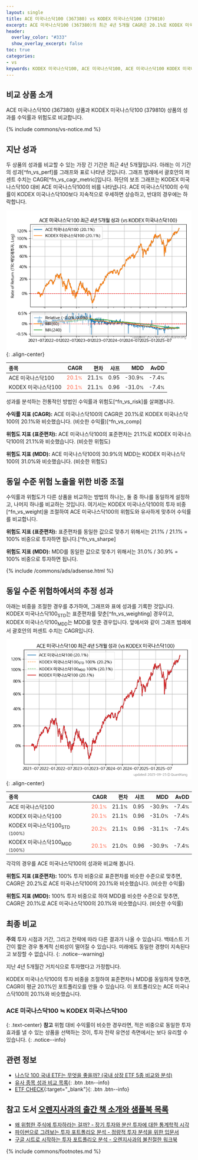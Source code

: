 ```yaml
---
layout: single
title: ACE 미국나스닥100 (367380) vs KODEX 미국나스닥100 (379810)
excerpt: ACE 미국나스닥100 (367380)의 최근 4년 5개월 CAGR은 20.1%로 KODEX 미국나스닥100 (379810)의 20.1%와 비슷했습니다.
header:
  overlay_color: "#333"
  show_overlay_excerpt: false
toc: true
categories:
- vs
keywords: KODEX 미국나스닥100, ACE 미국나스닥100, ACE 미국나스닥100 KODEX 미국나스닥100 비교, 367380, 379810, 367380 367380 비교
---
```


## 비교 상품 소개


ACE 미국나스닥100 (367380) 상품과 KODEX 미국나스닥100 (379810) 상품의 성과를 수익률과 위험도로 비교합니다.





{% include commons/vs-notice.md %}

## 지난 성과

두 상품의 성과를 비교할 수 있는 가장 긴 기간은 최근 4년 5개월입니다. 아래는 이 기간의 성과[^fn_vs_perf]를 그래프와 표로 나타낸 것입니다.
그래프 범례에서 괄호안의 퍼센트 수치는 CAGR[^fn_vs_cagr_metric]입니다.
하단의 보조 그래프는 KODEX 미국나스닥100 대비 ACE 미국나스닥100의 비를 나타냅니다.
ACE 미국나스닥100의 수익률이 KODEX 미국나스닥100보다 지속적으로 우세하면 상승하고, 반대의 경우에는 하락합니다.

![ACE 미국나스닥100](/vs/images/367380-vs-379810_dual.png){: .align-center}

| **종목** | **CAGR** | **편차** | **샤프** | **MDD** | **AvDD** |
| :------------ | ------: | -----------: | -------: | ------: | -------: |
| ACE 미국나스닥100 | <span style="color: tomato">20.1<small>%</small></span> | 21.1<small>%</small> | 0.95 | -30.9<small>%</small> | -7.4<small>%</small> |
| KODEX 미국나스닥100 | <span style="color: tomato">20.1<small>%</small></span> | 21.1<small>%</small> | 0.96 | -31.0<small>%</small> | -7.4<small>%</small> |

<!-- more -->


성과를 분석하는 전통적인 방법인 수익률과 위험도[^fn_vs_risk]를 살펴봅니다.

**수익률 지표 (CAGR):** ACE 미국나스닥100의 CAGR은 20.1%로 KODEX 미국나스닥100의 20.1%와 비슷했습니다. (비슷한 수익률)[^fn_vs_comp]

**위험도 지표 (표준편차):** ACE 미국나스닥100의 표준편차는 21.1%로 KODEX 미국나스닥100의 21.1%와 비슷했습니다. (비슷한 위험도)

**위험도 지표 (MDD):** ACE 미국나스닥100의 30.9%의 MDD는 KODEX 미국나스닥100의 31.0%와 비슷했습니다. (비슷한 위험도)



## 동일 수준 위험 노출을 위한 비중 조절

수익률과 위험도가 다른 상품을 비교하는 방법의 하나는, 둘 중 하나를 동일하게 설정하고, 나머지 하나를 비교하는 것입니다.
여기서는 KODEX 미국나스닥100의 투자 비중[^fn_vs_weight]을 조절하여 ACE 미국나스닥100의 위험도와 유사하게 맞추어 수익률를 비교합니다.

**위험도 지표 (표준편차):** 표준편차를 동일한 값으로 맞추기 위해서는 21.1% / 21.1% = 100% 비중으로 투자하면 됩니다.[^fn_vs_sharpe]

**위험도 지표 (MDD):** MDD를 동일한 값으로 맞추기 위해서는 31.0% / 30.9% = 100% 비중으로 투자하면 됩니다.


{% include /commons/ads/adsense.html %}



## 동일 수준 위험하에서의 추정 성과

아래는 비중을 조절한 경우를 추가하여, 그래프와 표에 성과를 기록한 것입니다.
KODEX 미국나스닥100<sub>STD</sub>는 표준편차를 맞춘[^fn_vs_weighting] 경우이고, KODEX 미국나스닥100<sub>MDD</sub>는 MDD를 맞춘 경우입니다.
앞에서와 같이 그래프 범례에서 괄호안의 퍼센트 수치는 CAGR입니다.


![ACE 미국나스닥100](/vs/images/367380-vs-379810.png){: .align-center}



| **종목** | **CAGR** | **편차** | **샤프** | **MDD** | **AvDD** |
| :------------ | ------: | -----------: | -------: | ------: | -------: |
| ACE 미국나스닥100 | <span style="color: tomato">20.1<small>%</small></span> | 21.1<small>%</small> | 0.95 | -30.9<small>%</small> | -7.4<small>%</small> |
| KODEX 미국나스닥100 | <span style="color: tomato">20.1<small>%</small></span> | 21.1<small>%</small> | 0.96 | -31.0<small>%</small> | -7.4<small>%</small> |
| KODEX 미국나스닥100<sub>STD</sub> <small>(100%)</small> | <span style="color: tomato">20.2<small>%</small></span> | 21.1<small>%</small> | 0.96 | -31.1<small>%</small> | -7.4<small>%</small> |
| KODEX 미국나스닥100<sub>MDD</sub> <small>(100%)</small> | <span style="color: tomato">20.1<small>%</small></span> | 21.0<small>%</small> | 0.96 | -30.9<small>%</small> | -7.4<small>%</small> |



각각의 경우를 ACE 미국나스닥100의 성과와 비교해 봅니다.

**위험도 지표 (표준편차):** 100% 투자 비중으로 표준편차를 비슷한 수준으로 맞추면, CAGR은 20.2%로 ACE 미국나스닥100의 20.1%와 비슷했습니다. (비슷한 수익률)

**위험도 지표 (MDD):** 100% 투자 비중으로 하여 MDD를 비슷한 수준으로 맞추면, CAGR은 20.1%로 ACE 미국나스닥100의 20.1%와 비슷했습니다. (비슷한 수익률)




## 최종 비교

**주의** 투자 시점과 기간, 그리고 전략에 따라 다른 결과가 나올 수 있습니다. 백테스트 기간이 짧은 경우 통계적 신뢰성이 떨어질 수 있습니다. 미래에도 동일한 경향이 지속된다고 보장할 수 없습니다.
{: .notice--warning}

지난 4년 5개월간 거치식으로 투자했다고 가정합니다.

KODEX 미국나스닥100의 투자 비중을 조절하여 표준편차나 MDD를 동일하게 맞추면, CAGR이 평균 20.1%인 포트폴리오를 만들 수 있습니다.
이 포트폴리오는 ACE 미국나스닥100의 20.1%와 비슷했습니다.

### ACE 미국나스닥100 ≒ KODEX 미국나스닥100
{: .text-center}
**참고** 위험 대비 수익률이 비슷한 경우라면, 적은 비중으로 동일한 투자 효과를 낼 수 있는 상품을 선택하는 것이, 투자 전략 유연성 측면에서는 보다 유리할 수 있습니다.
{: .notice--info}


## 관련 정보

- [나스닥 100 국내 ETF는 무엇을 좋을까? (국내 상장 ETF 5종 비교와 분석)](https://kongdori.tistory.com/310)
- [유사 종목 성과 비교 목록](/vs/){: .btn .btn--info}
- [ETF CHECK](https://www.etfcheck.co.kr/mobile/etpitem/379810/compare?compCode%5B%5D=367380){:target="_blank"}{: .btn .btn--info}


## 참고 도서 [오렌지사과의 출간 책 소개와 샘플북 목록](https://kongdori.tistory.com/691)

- [왜 위험한 주식에 투자하라는 걸까? - 장기 투자와 분산 투자에 대한 통계학적 시각](https://kongdori.tistory.com/421)
- [파이썬으로 그려보는 투자 포트폴리오 분석  - 정량적 투자 분석을 위한 입문서](https://kongdori.tistory.com/643)
- [구글 시트로 시작하는 투자 포트폴리오 분석 - 오렌지사과의 불친절한 워크북](https://kongdori.tistory.com/449)

{% include commons/footnotes.md %}